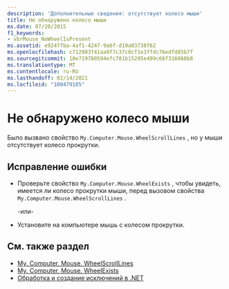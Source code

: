 ```yaml
---
description: 'Дополнительные сведения: отсутствует колесо мыши'
title: Не обнаружено колесо мыши
ms.date: 07/20/2015
f1_keywords:
- vbrMouse_NoWheelIsPresent
ms.assetid: e924ffba-4af1-4247-9a6f-d19a03738f62
ms.openlocfilehash: c712903f41aa9f7c37c0cf1e3ffdc76edfd85b7f
ms.sourcegitcommit: 10e719780594efc781b15295e499c66f316068b8
ms.translationtype: MT
ms.contentlocale: ru-RU
ms.lasthandoff: 02/14/2021
ms.locfileid: "100479105"
---
```

# <a name="no-mouse-wheel-is-present"></a>Не обнаружено колесо мыши

Было вызвано свойство `My.Computer.Mouse.WheelScrollLines` , но у мыши отсутствует колесо прокрутки.  
  
## <a name="to-correct-this-error"></a>Исправление ошибки  
  
- Проверьте свойство `My.Computer.Mouse.WheelExists` , чтобы увидеть, имеется ли колесо прокрутки мыши, перед вызовом свойства `My.Computer.Mouse.WheelScrollLines` .  
  
     -или-  
  
- Установите на компьютере мышь с колесом прокрутки.  
  
## <a name="see-also"></a>См. также раздел

- [My. Computer. Mouse. WheelScrollLines](xref:Microsoft.VisualBasic.Devices.Mouse.WheelScrollLines)
- [My. Computer. Mouse. WheelExists](xref:Microsoft.VisualBasic.Devices.Mouse.WheelExists)
- [Обработка и создание исключений в .NET](../../standard/exceptions/index.md)
